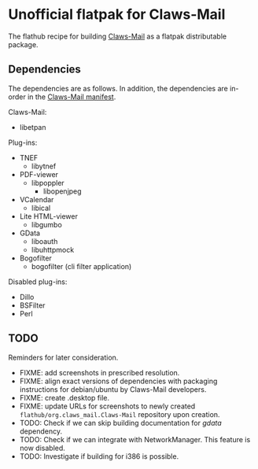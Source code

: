 # Unofficial flatpak for Claws-Mail

The flathub recipe for building [Claws-Mail](https://claws-mail.org) as a flatpak distributable package.

## Dependencies

The dependencies are as follows. In addition, the dependencies are in-order in the [Claws-Mail manifest](org.claws_mail.Claws-Mail.json).

Claws-Mail:
- libetpan

Plug-ins:
- TNEF
  - libytnef
- PDF-viewer
  - libpoppler
    - libopenjpeg
- VCalendar
  - libical
- Lite HTML-viewer
  - libgumbo
- GData
  - liboauth
  - libuhttpmock
- Bogofilter
  - bogofilter (cli filter application)

Disabled plug-ins:
- Dillo
- BSFilter
- Perl

## TODO

Reminders for later consideration.

- FIXME: add screenshots in prescribed resolution.
- FIXME: align exact versions of dependencies with packaging instructions for debian/ubuntu by Claws-Mail developers.
- FIXME: create .desktop file.
- FIXME: update URLs for screenshots to newly created `flathub/org.claws_mail.Claws-Mail` repository upon creation.
- TODO: Check if we can skip building documentation for _gdata_ dependency.
- TODO: Check if we can integrate with NetworkManager. This feature is now disabled.
- TODO: Investigate if building for i386 is possible.

<!-- NOTES

## References

- [Flatpak manifest permissions](http://docs.flatpak.org/en/latest/sandbox-permissions.html)
- [AppStream metadata (appdata.xml)](https://www.freedesktop.org/software/appstream/docs/sect-Metadata-Application.html)

-->
